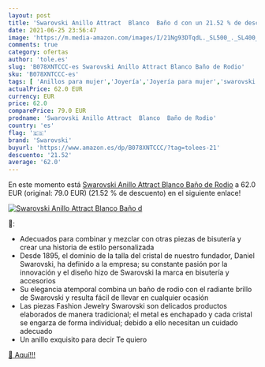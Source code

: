 ```yaml
---
layout: post
title: 'Swarovski Anillo Attract  Blanco  Baño d con un 21.52 % de descuento'
date: 2021-06-25 23:56:47
image: 'https://m.media-amazon.com/images/I/21Ng93DTqdL._SL500_._SL400_.jpg'
comments: true
category: ofertas
author: 'tole.es'
slug: 'B078XNTCCC-es Swarovski Anillo Attract Blanco Baño de Rodio'
sku: 'B078XNTCCC-es'
tags: [ 'Anillos para mujer','Joyería','Joyería para mujer','swarovski', ]
actualPrice: 62.0 EUR
currency: EUR
price: 62.0
comparePrice: 79.0 EUR
prodname: 'Swarovski Anillo Attract  Blanco  Baño de Rodio'
country: 'es'
flag: '🇪🇸'
brand: 'Swarovski'
buyurl: 'https://www.amazon.es/dp/B078XNTCCC/?tag=tolees-21'
descuento: '21.52'
average: '62.0'
---
```


En este momento está [Swarovski Anillo Attract  Blanco  Baño de Rodio](https://www.amazon.es/dp/B078XNTCCC/?tag=tolees-21) a 62.0 EUR (original: 79.0 EUR) (21.52 %  de descuento) en el siguiente enlace!

[![Swarovski Anillo Attract  Blanco  Baño d](https://m.media-amazon.com/images/I/21Ng93DTqdL._SL500_._SL400_.jpg)](https://www.amazon.es/dp/B078XNTCCC/?tag=tolees-21)

🔎:

- Adecuados para combinar y mezclar con otras piezas de bisutería y crear una historia de estilo personalizada
- Desde 1895, el dominio de la talla del cristal de nuestro fundador, Daniel Swarovski, ha definido a la empresa; su constante pasión por la innovación y el diseño hizo de Swarovski la marca en bisutería y accesorios
- Su elegancia atemporal combina un baño de rodio con el radiante brillo de Swarovski y resulta fácil de llevar en cualquier ocasión
- Las piezas Fashion Jewelry Swarovski son delicados productos elaborados de manera tradicional; el metal es enchapado y cada cristal se engarza de forma individual; debido a ello necesitan un cuidado adecuado
- Un anillo exquisito para decir Te quiero

[🛒 Aquí!!!](https://www.amazon.es/dp/B078XNTCCC/?tag=tolees-21)
